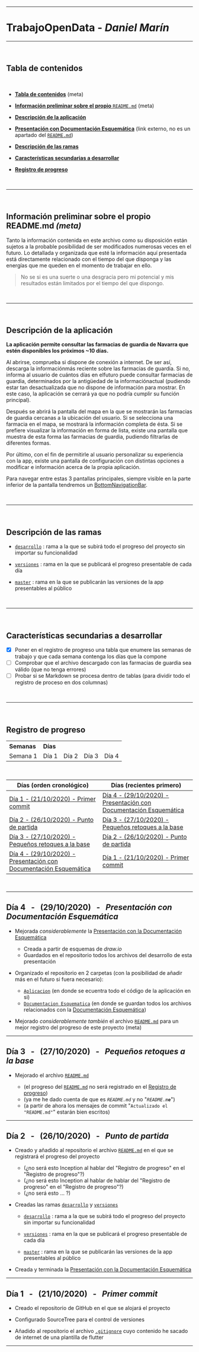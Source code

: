 
<!-- ==================================================================================================== -->

---
# **TrabajoOpenData** - _Daniel Marín_
---

<br>

<!-- ==================================================================================================== -->

<!-- ===== REFERENCIAS ===== -->

[PDE]: https://docs.google.com/presentation/d/1ZGtemNMhVohsCC2PnnbQ7edXZn5R5n9pzkv9R-fOJ1k/edit?usp=sharing

[README]: https://github.com/dmarinmdam1/TrabajoOpenData/blob/versiones/README.md
[GITIGNORE]: https://github.com/dmarinmdam1/TrabajoOpenData/blob/versiones/.gitignore

[DESARROLLO]: https://github.com/dmarinmdam1/TrabajoOpenData/tree/desarrollo
[VERSIONES]: https://github.com/dmarinmdam1/TrabajoOpenData/tree/versiones
[MASTER]: https://github.com/dmarinmdam1/TrabajoOpenData/tree/master

[APLICACION]: https://github.com/dmarinmdam1/TrabajoOpenData/tree/versiones/Aplicacion
[DOCESQ]: https://github.com/dmarinmdam1/TrabajoOpenData/tree/versiones/Documentacion%20Esquematica

[BNB]: https://api.flutter.dev/flutter/material/BottomNavigationBar-class.html

<!-- ==================================================================================================== -->

## **Tabla de contenidos** <a name="TDC"></a>

<br>

- [**Tabla de contenidos**](#TDC) (meta)

- [**Información preliminar sobre el propio** `README.md`](#IPSEPR) (meta)

- [**Descripción de la aplicación**](#DDLA)

- [**Presentación con Documentación Esquemática**][PDE] (link externo, no es un apartado del [`README.md`][README])

- [**Descripción de las ramas**](#DDLR)

- [**Características secundarias a desarrollar**](#CCAD)

- [**Registro de progreso**](#RDP)

<br>

---

<!-- ==================================================================================================== -->

<br>

## **Información preliminar sobre el propio README.md** _(meta)_ <a name="IPSEPR"></a>

Tanto la información contenida en este archivo como su disposición están sujetos a la probable posibilidad de ser modificados numerosas veces en el futuro. Lo detallada y organizada que esté la información aquí presentada está directamente relacionado con el tiempo del que disponga y las energías que me queden en el momento de trabajar en ello.

> No se si es una suerte o una desgracia pero mi potencial y mis resultados están limitados por el tiempo del que dispongo. 

<br>

---

<!-- ==================================================================================================== -->

<br>

## **Descripción de la aplicación** <a name="DDLA"></a>

**La aplicación permite consultar las farmacias de guardia de Navarra que estén disponibles los próximos ~10 días.**

Al abrirse, comprueba si dispone de conexión a internet. De ser así, descarga la informaciónmás reciente sobre las farmacias de guardia. Si no, informa al usuario de cuántos días  en elfuturo puede consultar farmacias de guardia, determinados por la antigüedad de la informaciónactual (pudiendo estar tan desactualizada que no dispone de información para mostrar. En este caso, la aplicación se cerrará ya que no podría cumplir su función principal).

Después se abrirá la pantalla del mapa en la que se mostrarán las farmacias de guardia cercanas a la ubicación del usuario. Si se selecciona una farmacia en el mapa, se mostrará la información completa de ésta. Si se prefiere visualizar la información en forma de lista, existe una pantalla que muestra de esta forma las farmacias de guardia, pudiendo filtrarlas de diferentes formas.

Por último, con el fin de permitirle al usuario personalizar su experiencia con la app, existe una pantalla de configuración con distintas opciones a modificar e información acerca de la propia aplicación.

Para navegar entre estas 3 pantallas principales, siempre visible en la parte inferior de la pantalla tendremos un [BottomNavigationBar][BNB].

<br>

---

<!-- ==================================================================================================== -->

<br>

## **Descripción de las ramas** <a name="DDLR"></a>

- [`desarrollo`][DESARROLLO] : rama a la que se subirá todo el progreso del proyecto sin importar su funcionalidad

- [`versiones`][VERSIONES] : rama en la que se publicará el progreso presentable de cada día

- [`master`][MASTER] : rama en la que se publicarán las versiones de la app presentables al público

<br>

---

<!-- ==================================================================================================== -->

<br>

## **Características secundarias a desarrollar** <a name="CCAD"></a>

- [X] Poner en el registro de progreso una tabla que enumere las semanas de trabajo y que cada semana contenga los días que la compone
- [ ] Comprobar que el archivo descargado con las farmacias de guardia sea válido (que no tenga errores)
- [ ] Probar si se Markdown se procesa dentro de tablas (para dividir todo el registro de proceso en dos columnas)

<br>

---

<!-- ==================================================================================================== -->

<br>

## **Registro de progreso** <a name="RDP"></a>

<table>
  <tr>
    <th style="text-align:left">Semanas</th>
    <th style="text-align:left" colspan=4>Días</th>
  </tr>
  <tr>
    <td>Semana 1</td>
    <td>Día 1</td>
    <td>Día 2</td>
    <td>Día 3</td>
    <td>Día 4</td>
  </tr>
</table>

<br>

| Días (orden cronológico) | Días (recientes primero) |
| - | - |
| [Día 1 - (21/10/2020) - Primer commit](#D1) | [Día 4 - (29/10/2020) - Presentación con Documentación Esquemática](#D4) |
| [Día 2 - (26/10/2020) - Punto de partida](#D2) | [Día 3 - (27/10/2020) - Pequeños retoques a la base](#D3) |
| [Día 3 - (27/10/2020) - Pequeños retoques a la base](#D3) | [Día 2 - (26/10/2020) - Punto de partida](#D2) |
| [Día 4 - (29/10/2020) - Presentación con Documentación Esquemática](#D4) |[Día 1 - (21/10/2020) - Primer commit](#D1)|

<br>

---

<!-- ==================================================================================================== -->

## **Día 4** &nbsp; - &nbsp; (29/10/2020) &nbsp; - &nbsp; _Presentación con Documentación Esquemática_ <a name="D4"></a>

- Mejorada _considerablemente_ la [Presentación con la Documentación Esquemática][PDE]

    - Creada a partir de esquemas de _draw.io_
    - Guardados en el repositorio todos los archivos del desarrollo de esta presentación

- Organizado el repositorio en 2 carpetas (con la posibilidad de añadir más en el futuro si fuera necesario): 

    - [`Aplicacion`][APLICACION] (en donde se ecuentra todo el código de la aplicación en si)
    - [`Documentacion Esquematica`][DOCESQ] (en donde se guardan todos los archivos relacionados con la [Documentación Esquemática][PDE])

- Mejorado _considerablemente también_ el archivo [`README.md`][README] para un mejor registro del progreso de este proyecto (meta)
---

<!-- ==================================================================================================== -->

## **Día 3** &nbsp; - &nbsp; (27/10/2020) &nbsp; - &nbsp; _Pequeños retoques a la base_ <a name="D3"></a>

- Mejorado el archivo [`README.md`][README]

    - (el progreso del [`README.md`][README] no será registrado en el [Registro de progreso](#RDP))
    - (ya me he dado cuenta de que es _`README.md`_ y no "_<code>README.m<b>e</b></code>_")
    - (a partir de ahora los mensajes de commit "`Actualizado el "README.md"`" estarán bien escritos)

---

<!-- ==================================================================================================== -->

## **Día 2** &nbsp; - &nbsp; (26/10/2020) &nbsp; - &nbsp; _Punto de partida_ <a name="D2"></a>

- Creado y añadido al repositorio el archivo [`README.md`][README] en el que se registrará el progreso del proyecto

    - (¿no será esto Inception al hablar del "Registro de progreso" en el "Registro de progreso"?)
    - (¿no será esto Inception al hablar de hablar del "Registro de progreso" en el "Registro de progreso"?)
    - (¿no será esto ... ?)

- Creadas las ramas [`desarrollo`][DESARROLLO] y [`versiones`][VERSIONES]

    - [`desarrollo`][DESARROLLO] : rama a la que se subirá todo el progreso del proyecto sin importar su funcionalidad

    - [`versiones`][VERSIONES] : rama en la que se publicará el progreso presentable de cada día

    - [`master`][MASTER] : rama en la que se publicarán las versiones de la app presentables al público

- Creada y terminada la [Presentación con la Documentación Esquemática][PDE]

---

<!-- ==================================================================================================== -->

## **Día 1** &nbsp; - &nbsp; (21/10/2020) &nbsp; - &nbsp; _Primer commit_ <a name="D1"></a>

- Creado el repositorio de GitHub en el que se alojará el proyecto

- Configurado SourceTree para el control de versiones

- Añadido al repositorio el archivo [`.gitignore`][GITIGNORE] cuyo contenido he sacado de internet de una plantilla de flutter

---

<!-- ==================================================================================================== -->
